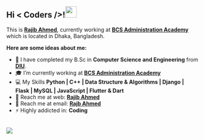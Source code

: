 **<h2> Hi < Coders />!<img src="https://i.imgur.com/lzogB7F.gif" width="30px"></h2>**

This is **[Rajib Ahmed](https://rajibdpi.github.io/)**, currently working at **[BCS Administration Academy](http://bcsadminacademy.gov.bd/)** which is located in Dhaka, Bangladesh.

**Here are some ideas about me:**

- 🏢 I have completed my B.Sc in **Computer Science and Engineering** from **[DIU](https://diu.ac/)**.
- 🎓 I’m currently working at **[BCS Administration Academy](http://bcsadminacademy.gov.bd/)**
- 💻 My Skills **Python | C++ | Data Structure & Algorithms | Django | Flask | MySQL | JavaScript | Flutter & Dart**
- 🔗 Reach me at web: **[Rajib Ahmed](https://rajibdpi.github.io/)**
- 📧 Reach me at email: **[Rajb Ahmed](mailto:rajibdpi@gmail.com)**
- ⚡ Highly addicted in: **Coding**

<br>![](https://komarev.com/ghpvc/?username=rajibdpi&color=1ebea5)
